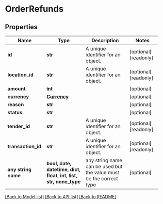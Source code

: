 # OrderRefunds


## Properties
Name | Type | Description | Notes
------------ | ------------- | ------------- | -------------
**id** | **str** | A unique identifier for an object. | [optional] [readonly] 
**location_id** | **str** | A unique identifier for an object. | [optional] [readonly] 
**amount** | **int** |  | [optional] 
**currency** | [**Currency**](Currency.md) |  | [optional] 
**reason** | **str** |  | [optional] 
**status** | **str** |  | [optional] 
**tender_id** | **str** | A unique identifier for an object. | [optional] [readonly] 
**transaction_id** | **str** | A unique identifier for an object. | [optional] [readonly] 
**any string name** | **bool, date, datetime, dict, float, int, list, str, none_type** | any string name can be used but the value must be the correct type | [optional]

[[Back to Model list]](../../README.md#documentation-for-models) [[Back to API list]](../../README.md#documentation-for-api-endpoints) [[Back to README]](../../README.md)


